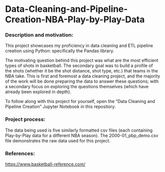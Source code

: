 # Data-Cleaning-and-Pipeline-Creation-NBA-Play-by-Play-Data

### Description and motivation:
This project showcases my proficiency in data cleaning and ETL pipeline creation using Python: specifically the Pandas library. 

The motivating question behind this project was what are the most efficient types of shots in basketball. The secondary goal was to build a profile of the shots (whether it be the shot distance, shot type, etc.) that teams in the NBA take. This is first and foremost a data cleaning project, and the majority of the work will be done preparing the data to answer these questions; with a secondary focus on exploring the questions themselves (which have already been explored in depth). 

To follow along with this project for yourself, open the “Data Cleaning and Pipeline Creation” Jupyter Notebook in this repository.

### Project process:
The data being used is five similarly formatted csv files (each containing Play-by-Play data for a different NBA season).
The 2000-01_pbp_demo.csv file demonstrates the raw data used for this project.
 
### References:
https://www.basketball-reference.com/ 
